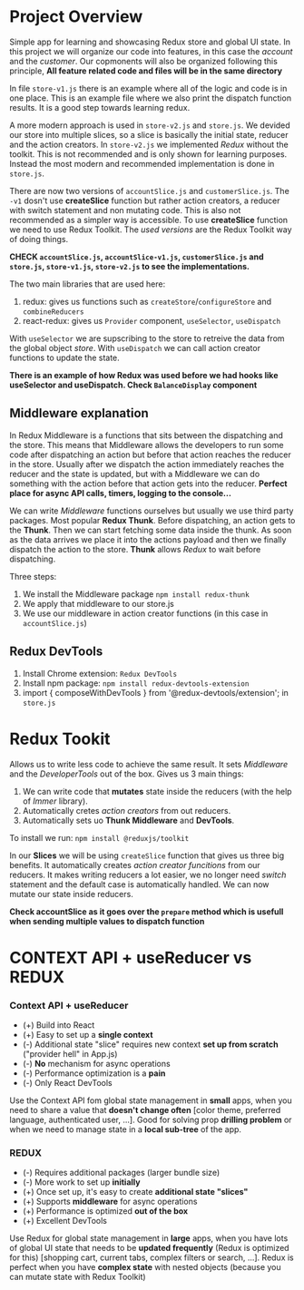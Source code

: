 # Project Overview

Simple app for learning and showcasing Redux store and global UI state. In this project we will organize our code into features, in this case the _account_ and the _customer_. Our copmonents will also be organized following this principle, **All feature related code and files will be in the same directory**

In file `store-v1.js` there is an example where all of the logic and code is in one place. This is an example file where we also print the dispatch function results. It is a good step towards learning redux.

A more modern approach is used in `store-v2.js` and `store.js`. We devided our store into multiple slices, so a slice is basically the initial state, reducer and the action creators. In `store-v2.js` we implemented _Redux_ without the toolkit. This is not recommended and is only shown for learning purposes. Instead the most modern and recommended implementation is done in `store.js`.

There are now two versions of `accountSlice.js` and `customerSlice.js`. The `-v1` dosn't use **createSlice** function but rather action creators, a reducer with switch statement and non mutating code. This is also not recommended as a simpler way is accessible. To use **createSlice** function we need to use Redux Toolkit. The _used versions_ are the Redux Toolkit way of doing things.

**CHECK `accountSlice.js`, `accountSlice-v1.js`, `customerSlice.js` and `store.js`, `store-v1.js`, `store-v2.js` to see the implementations.**

The two main libraries that are used here:

1. redux: gives us functions such as `createStore`/`configureStore` and `combineReducers`
2. react-redux: gives us `Provider` component, `useSelector`, `useDispatch`

With `useSelector` we are supscribing to the store to retreive the data from the global object _store_. With `useDispatch` we can call action creator functions to update the state.

**There is an example of how Redux was used before we had hooks like useSelector and useDispatch. Check `BalanceDisplay` component**

## Middleware explanation

In Redux Middleware is a functions that sits between the dispatching and the store. This means that Middleware allows the developers to run some code after dispatching an action but before that action reaches the reducer in the store. Usually after we dispatch the action immediately reaches the reducer and the state is updated, but with a Middleware we can do something with the action before that action gets into the reducer. **Perfect place for async API calls, timers, logging to the console...**

We can write _Middleware_ functions ourselves but usually we use third party packages. Most popular **Redux Thunk**. Before dispatching, an action gets to the **Thunk**. Then we can start fetching some data inside the thunk. As soon as the data arrives we place it into the actions payload and then we finally dispatch the action to the store. **Thunk** allows _Redux_ to wait before dispatching.

Three steps:

1. We install the Middleware package `npm install redux-thunk`
2. We apply that middleware to our store.js
3. We use our middleware in action creator functions (in this case in `accountSlice.js`)

## Redux DevTools

1. Install Chrome extension: `Redux DevTools`
2. Install npm package: `npm install redux-devtools-extension`
3. import { composeWithDevTools } from '@redux-devtools/extension'; in `store.js`

# Redux Tookit

Allows us to write less code to achieve the same result. It sets _Middleware_ and the _DeveloperTools_ out of the box. Gives us 3 main things:

1. We can write code that **mutates** state inside the reducers (with the help of _Immer_ library).
2. Automatically cretes _action creators_ from out reducers.
3. Automatically sets uo **Thunk Middleware** and **DevTools**.

To install we run: `npm install @reduxjs/toolkit`

In our **Slices** we will be using `createSlice` function that gives us three big benefits. It automatically creates _action creator funcitions_ from our reducers. It makes writing reducers a lot easier, we no longer need _switch_ statement and the default case is automatically handled. We can now mutate our state inside reducers.

**Check accountSlice as it goes over the `prepare` method which is usefull when sending multiple values to dispatch function**

# CONTEXT API + useReducer vs REDUX

### Context API + useReducer

- (+) Build into React
- (+) Easy to set up a **single context**
- (-) Additional state "slice" requires new context **set up from scratch** ("provider hell" in App.js)
- (-) **No** mechanism for async operations
- (-) Performance optimization is a **pain**
- (-) Only React DevTools

Use the Context API fom global state management in **small** apps, when you need to share a value that **doesn't change often** [color theme, preferred language, authenticated user, ...]. Good for solving prop **drilling problem** or when we need to manage state in a **local sub-tree** of the app.

### REDUX

- (-) Requires additional packages (larger bundle size)
- (-) More work to set up **initially**
- (+) Once set up, it's easy to create **additional state "slices"**
- (+) Supports **middleware** for async operations
- (+) Performance is optimized **out of the box**
- (+) Excellent DevTools

Use Redux for global state management in **large** apps, when you have lots of global UI state that needs to be **updated frequently** (Redux is optimized for this) [shopping cart, current tabs, complex filters or search, ...]. Redux is perfect when you have **complex state** with nested objects (because you can mutate state with Redux Toolkit)
